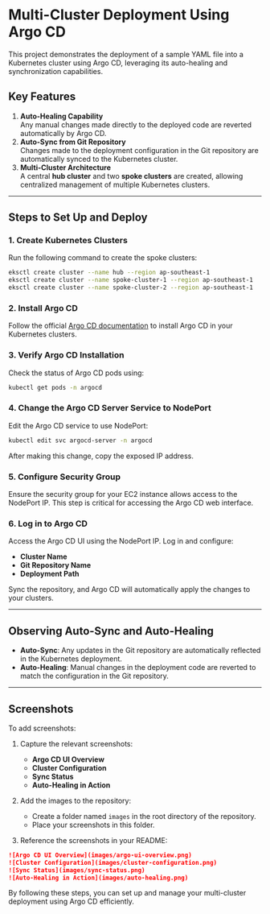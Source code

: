 
# Multi-Cluster Deployment Using Argo CD

This project demonstrates the deployment of a sample YAML file into a Kubernetes cluster using Argo CD, leveraging its auto-healing and synchronization capabilities.

## Key Features
1. **Auto-Healing Capability**  
   Any manual changes made directly to the deployed code are reverted automatically by Argo CD.  
2. **Auto-Sync from Git Repository**  
   Changes made to the deployment configuration in the Git repository are automatically synced to the Kubernetes cluster.  
3. **Multi-Cluster Architecture**  
   A central **hub cluster** and two **spoke clusters** are created, allowing centralized management of multiple Kubernetes clusters.

---

## Steps to Set Up and Deploy

### 1. Create Kubernetes Clusters
Run the following command to create the spoke clusters:
```bash
eksctl create cluster --name hub --region ap-southeast-1
eksctl create cluster --name spoke-cluster-1 --region ap-southeast-1
eksctl create cluster --name spoke-cluster-2 --region ap-southeast-1
```

### 2. Install Argo CD
Follow the official [Argo CD documentation](https://argo-cd.readthedocs.io/en/stable/) to install Argo CD in your Kubernetes clusters.

### 3. Verify Argo CD Installation
Check the status of Argo CD pods using:
```bash
kubectl get pods -n argocd
```

### 4. Change the Argo CD Server Service to NodePort
Edit the Argo CD service to use NodePort:
```bash
kubectl edit svc argocd-server -n argocd
```
After making this change, copy the exposed IP address.

### 5. Configure Security Group
Ensure the security group for your EC2 instance allows access to the NodePort IP. This step is critical for accessing the Argo CD web interface.

### 6. Log in to Argo CD
Access the Argo CD UI using the NodePort IP. Log in and configure:
- **Cluster Name**
- **Git Repository Name**
- **Deployment Path**

Sync the repository, and Argo CD will automatically apply the changes to your clusters.

---

## Observing Auto-Sync and Auto-Healing
- **Auto-Sync**: Any updates in the Git repository are automatically reflected in the Kubernetes deployment.
- **Auto-Healing**: Manual changes in the deployment code are reverted to match the configuration in the Git repository.

---

## Screenshots
To add screenshots:  
1. Capture the relevant screenshots:
   - **Argo CD UI Overview**
   - **Cluster Configuration**
   - **Sync Status**
   - **Auto-Healing in Action**

2. Add the images to the repository:
   - Create a folder named `images` in the root directory of the repository.
   - Place your screenshots in this folder.

3. Reference the screenshots in your README:
```markdown
![Argo CD UI Overview](images/argo-ui-overview.png)
![Cluster Configuration](images/cluster-configuration.png)
![Sync Status](images/sync-status.png)
![Auto-Healing in Action](images/auto-healing.png)
```

By following these steps, you can set up and manage your multi-cluster deployment using Argo CD efficiently.
